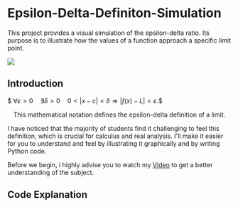 # Epsilon-Delta-Definiton-Simulation
This project provides a visual simulation of the epsilon-delta ratio. Its purpose is to illustrate how the values of a function approach a specific limit point. 

![](https://github.com/farukalpay/Epsilon-Delta-Ratio-Simulation/blob/main/image.png)

Introduction
---
$$\
\forall \varepsilon > 0 \quad \exists \delta > 0 \quad 0 < |x - c| < \delta \Rightarrow |f(x) - L| < \varepsilon.
\$$

<p align="middle" width="100%">
This mathematical notation defines the epsilon-delta definition of a limit.
</p>

I have noticed that the majority of students find it challenging to feel this definition, which is crucial for calculus and real analysis. I'll make it easier for you to understand and feel by illustrating it graphically and by writing Python code.

Before we begin, i highly advise you to watch my [Video](https://www.youtube.com/watch?v=qa1pWVE8L0I) to get a better understanding of the subject.

Code Explanation
---
